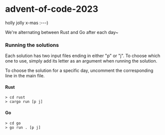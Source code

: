 # advent-of-code-2023

holly jolly x-mas :---)

We're alternating between Rust and Go after each day~

### Running the solutions

Each solution has two input files ending in either "p" or "j". To choose which one to use, simply add its letter as an argument when running the solution.

To choose the solution for a specific day, uncomment the corresponding line in the main file.

#### Rust

```
> cd rust
> cargo run [p j]
```

#### Go

```
> cd go
> go run . [p j]
```
